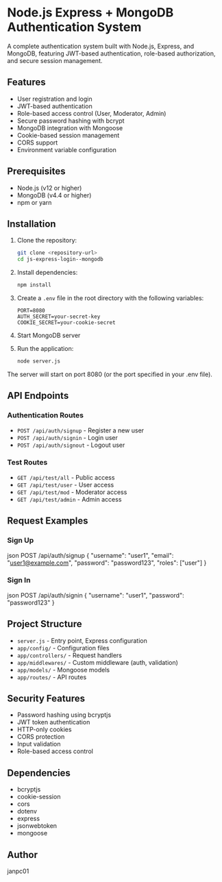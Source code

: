 # Node.js Express + MongoDB Authentication System

A complete authentication system built with Node.js, Express, and MongoDB, featuring JWT-based authentication, role-based authorization, and secure session management.

## Features

- User registration and login
- JWT-based authentication
- Role-based access control (User, Moderator, Admin)
- Secure password hashing with bcrypt
- MongoDB integration with Mongoose
- Cookie-based session management
- CORS support
- Environment variable configuration

## Prerequisites

- Node.js (v12 or higher)
- MongoDB (v4.4 or higher)
- npm or yarn

## Installation

1. Clone the repository:
   ```bash
   git clone <repository-url>
   cd js-express-login--mongodb
   ```

2. Install dependencies:
   ```bash
   npm install
   ```

3. Create a `.env` file in the root directory with the following variables:
   ```
   PORT=8080
   AUTH_SECRET=your-secret-key
   COOKIE_SECRET=your-cookie-secret
   ```

4. Start MongoDB server

5. Run the application:
   ```bash
   node server.js
   ```

The server will start on port 8080 (or the port specified in your .env file).

## API Endpoints

### Authentication Routes
- `POST /api/auth/signup` - Register a new user
- `POST /api/auth/signin` - Login user
- `POST /api/auth/signout` - Logout user

### Test Routes
- `GET /api/test/all` - Public access
- `GET /api/test/user` - User access
- `GET /api/test/mod` - Moderator access
- `GET /api/test/admin` - Admin access

## Request Examples

### Sign Up

json
POST /api/auth/signup
{
"username": "user1",
"email": "user1@example.com",
"password": "password123",
"roles": ["user"]
}

### Sign In

json
POST /api/auth/signin
{
"username": "user1",
"password": "password123"
}


## Project Structure

- `server.js` - Entry point, Express configuration
- `app/config/` - Configuration files
- `app/controllers/` - Request handlers
- `app/middlewares/` - Custom middleware (auth, validation)
- `app/models/` - Mongoose models
- `app/routes/` - API routes

## Security Features

- Password hashing using bcryptjs
- JWT token authentication
- HTTP-only cookies
- CORS protection
- Input validation
- Role-based access control

## Dependencies

- bcryptjs
- cookie-session
- cors
- dotenv
- express
- jsonwebtoken
- mongoose

## Author

janpc01